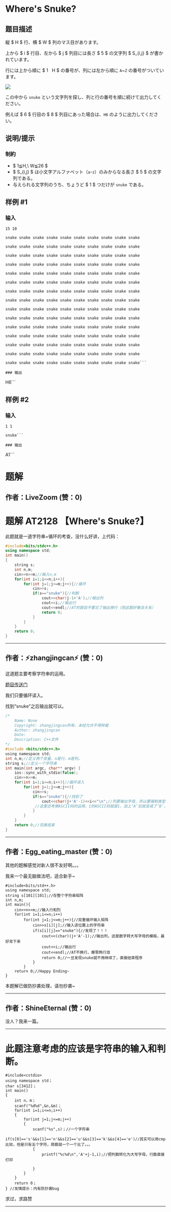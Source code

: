 # Where&#39;s Snuke?

## 题目描述

[problemUrl]: https://atcoder.jp/contests/cf16-final/tasks/codefestival_2016_final_a

縦 $ H $ 行、横 $ W $ 列のマス目があります。

上から $ i $ 行目、左から $ j $ 列目には長さ $ 5 $ の文字列 $ S_{i,j} $ が書かれています。

行には上から順に $ 1 $~$ H $ の番号が、列には左から順に `A`~`Z` の番号がついています。

![](https://cdn.luogu.com.cn/upload/vjudge_pic/AT_codefestival_2016_final_a/d3b854eace34ecfd0d0564d0ea4b3c7c5a522480.png)

この中から `snuke` という文字列を探し、列と行の番号を順に続けて出力してください。

例えば $ 6 $ 行目の $ 8 $ 列目にあった場合は、`H6` のように出力してください。

## 说明/提示

### 制約

- $ 1≦H,\ W≦26 $
- $ S_{i,j} $ は小文字アルファベット（`a`-`z`）のみからなる長さ $ 5 $ の文字列である。
- 与えられる文字列のうち、ちょうど $ 1 $ つだけが `snuke` である。

## 样例 #1

### 输入

```
15 10
snake snake snake snake snake snake snake snake snake snake
snake snake snake snake snake snake snake snake snake snake
snake snake snake snake snake snake snake snake snake snake
snake snake snake snake snake snake snake snake snake snake
snake snake snake snake snake snake snake snake snake snake
snake snake snake snake snake snake snake snuke snake snake
snake snake snake snake snake snake snake snake snake snake
snake snake snake snake snake snake snake snake snake snake
snake snake snake snake snake snake snake snake snake snake
snake snake snake snake snake snake snake snake snake snake
snake snake snake snake snake snake snake snake snake snake
snake snake snake snake snake snake snake snake snake snake
snake snake snake snake snake snake snake snake snake snake
snake snake snake snake snake snake snake snake snake snake
snake snake snake snake snake snake snake snake snake snake```

### 输出

```
H6```

## 样例 #2

### 输入

```
1 1
snuke```

### 输出

```
A1```

# 题解

## 作者：LiveZoom (赞：0)

# 题解 AT2128 【Where's Snuke?】
此题就是一道字符串+循环的考查，没什么好讲，上代码：

```cpp
#include<bits/stdc++.h>
using namespace std;
int main()
{
	string s;
	int n,m;
	cin>>n>>m;//输入n,m
	for(int i=1;i<=n;i++){
		for(int j=1;j<=m;j++){//循环
			cin>>s;
			if(s=="snuke"){//判断
				cout<<char(j-1+'A');//输出列
				cout<<i;//输出行
				cout<<endl;//AT的题目不要忘了输出换行（但这题好像没关系）
				return 0;
			}
		}
	}
	return 0;
}
```


---

## 作者：⚡zhangjingcan⚡ (赞：0)

这道题主要考察字符串的运用。

[题目传送门](https://www.luogu.com.cn/problem/AT2128)

我们只要循环读入。

找到“snuke”之后输出就可以。

```c
/*
	Name: None
	Copyright: zhangjingcan所有，未经允许不得转载
	Author: zhangjingcan
	Date:
	Description: C++文件
*/
#include <bits/stdc++.h>
using namespace std;
int n,m;//定义两个变量，n是行，m是列。
string s;//定义一个字符串
int main(int argc, char** argv) {
	ios::sync_with_stdio(false);
	cin>>n>>m;
	for(int i=1;i<=n;i++){//循环读入
		for(int j=1;j<=m;j++){
			cin>>s;
			if(s=="snuke"){//找到了
				cout<<char(j+'A'-1)<<i<<"\n";//列要输出字母，所以要强制类型转换（记住，一定要加1）
             //这里还考察ASCII码的运用，1的ASCII码就是1，加上‘A’后就变成了‘B’，所以要减1
			}
		}
	}
	return 0;//完美结束
}

```


---

## 作者：Egg_eating_master (赞：0)

其他的题解感觉对新人很不友好啊。。。

我来一个最无脑做法吧，适合新手~
```
#include<bits/std++.h>
using namespace std;
string s[101][101];//存整个字符串矩阵
int n,m;
int main(){
	cin>>n>>m;//输入行和烈
	for(int i=1;i<=n;i++)
	    for(int j=1;j<=m;j++){//双重循环输入矩阵
	    	cin>>s[i][j];//输入该位置上的字符串
	    	if(s[i][j]=="snuke"){//发现了！！！
	    		cout<<(char)(j+'A'-1);//输出列，这是数字转大写字母的模板，最好背下来
	    		cout<<i;//输出行
	    		cout<<endl;//AT不换行，爆零两行泪
	    		return 0;//一旦发现snuke就不用继续了，直接结束程序
			}
		}
	return 0;//Happy Ending~
}
```
本题解已做防抄袭处理，请勿抄袭~

---

## 作者：ShineEternal (赞：0)

没人？我来一篇。

------------
# 此题注意考虑的应该是字符串的输入和判断。
```
#include<cstdio>
using namespace std；
char s[3412]；
int main()
{
	int n，m；
	scanf("%d%d",&n,&m)；
	for(int i=1;i<=n;i++)
	{
		for(int j=1;j<=m;j++)
		{
			scanf("%s",s)；//一个字符串
			if(s[0]=='s'&&s[1]=='n'&&s[2]=='u'&&s[3]=='k'&&s[4]=='e')//其实可以用cmp比较，但是只有五个字符，蒟蒻就一个一个比了。。。
			{
				printf("%c%d\n",'A'+j-1,i);//把列数转化为大写字母，行数直接打印
				
			}
		}
	}
	return 0；
} //友情提示：内有防抄袭bug
```

求过，求路赞

---

